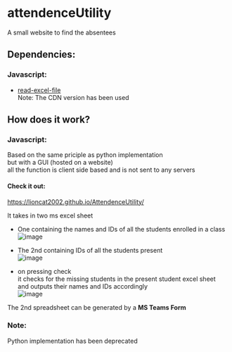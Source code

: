# attendenceUtility
 A small website to find the absentees
 
 ## Dependencies:

 ### Javascript:
 - [read-excel-file](https://www.npmjs.com/package/read-excel-file#cdn)</br>
 Note: The CDN version has been used
 
## How does it work?

### Javascript:
Based on the same priciple as python implementation</br>
but with a GUI (hosted on a website)</br>
all the function is client side based and is not sent to any servers</br>
#### Check it out:
https://lioncat2002.github.io/AttendenceUtility/

It takes in two ms excel sheet
- One containing the names and IDs of all the students enrolled in a class</br>
![image](https://user-images.githubusercontent.com/74904820/135572549-b96428ac-cba7-430b-b88e-83ed6b7f919c.png)

- The 2nd containing IDs of all the students present</br>
![image](https://user-images.githubusercontent.com/74904820/135572645-5561d133-9bfd-4ca4-8de4-beb3bbd6f04a.png)


- on pressing check</br>
it checks for the missing students in the present student excel sheet</br>
and outputs their names and IDs accordingly</br>
![image](https://user-images.githubusercontent.com/74904820/135574440-38d6405b-f6f1-4d99-9cf7-989669af8652.png)

The 2nd spreadsheet can be generated by a **MS Teams Form**

### Note:
Python implementation has been deprecated
